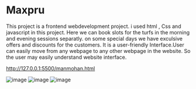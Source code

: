 # Maxpru
This project is a frontend webdevelopment project. i used html , Css and javascript in this project.
Here we can book slots for the turfs in the morning and evening sessions separatly.
on some special days we have exculsive offers and discounts for the customers.
It is a user-friendly Interface.User can easily move from any webpage to any other webpage in the website.
So the user may easily understand website interface.

http://127.0.0.1:5500/manmohan.html

![image](https://github.com/user-attachments/assets/2a872962-f1b9-4cb8-8864-592fcd5bfedd)
![image](https://github.com/user-attachments/assets/2aac194b-c19f-48f1-9407-1f99ab9efcf8)
![image](https://github.com/user-attachments/assets/558e0731-769c-4fcf-b2e2-812701e4a97d)

